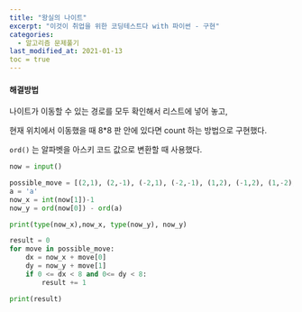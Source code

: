 ```yaml
---
title: "왕실의 나이트"
excerpt: "이것이 취업을 위한 코딩테스트다 with 파이썬 - 구현"
categories:
  - 알고리즘 문제풀기
last_modified_at: 2021-01-13
toc = true
---
```


#### 해결방법

나이트가 이동할 수 있는 경로를 모두 확인해서 리스트에 넣어 놓고, 

현재 위치에서 이동했을 때 8*8 판 안에 있다면 count 하는 방법으로 구현했다.

`ord()` 는 알파벳을 아스키 코드 값으로 변환할 때 사용했다.

```python
now = input()

possible_move = [(2,1), (2,-1), (-2,1), (-2,-1), (1,2), (-1,2), (1,-2), (-1,-2)]
a = 'a'
now_x = int(now[1])-1
now_y = ord(now[0]) - ord(a)

print(type(now_x),now_x, type(now_y), now_y)

result = 0
for move in possible_move:
    dx = now_x + move[0]
    dy = now_y + move[1]
    if 0 <= dx < 8 and 0<= dy < 8:
        result += 1

print(result)
```

